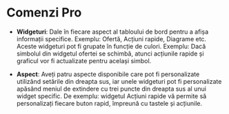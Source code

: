 # **Comenzi Pro**

- **Widgeturi**: Dale în fiecare aspect al tabloului de bord pentru a afișa informații specifice. Exemplu: Ofertă, Acțiuni rapide, Diagrame etc. Aceste widgeturi pot fi grupate în funcție de culori. Exemplu: Dacă simbolul din widgetul ofertei se schimbă, atunci acțiunile rapide și graficul vor fi actualizate pentru același simbol.

- **Aspect**: Aveți patru aspecte disponibile care pot fi personalizate utilizând setările din dreapta sus, iar unele widgeturi pot fi personalizate apăsând meniul de extindere cu trei puncte din dreapta sus al unui widget specific. De exemplu: widgetul Acțiuni rapide vă permite să personalizați fiecare buton rapid, împreună cu tastele și acțiunile.
